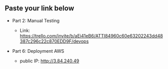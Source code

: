 ## Paste your link below

* Part 2: Manual Testing
    - Link: https://trello.com/invite/b/aEi41eB6/ATTI84960c60e63202243dd48387c296c22c870EDD9F/devops

* Part 6: Deployment AWS
    - public IP: http://3.84.240.49